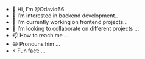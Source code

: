 - 👋 Hi, I’m @Odavid66
- 👀 I’m interested in backend development..
- 🌱 I’m currently working on frontend projects...
- 💞️ I’m looking to collaborate on different projects ...
- 📫 How to reach me ...
- 😄 Pronouns:him ...
- ⚡ Fun fact: ...

<!---
Odavid66/Odavid66 is a ✨ special ✨ repository because its `README.md` (this file) appears on your GitHub profile.
You can click the Preview link to take a look at your changes.
--->
